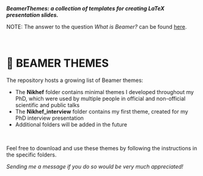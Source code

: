 &nbsp;

___BeamerThemes: a collection of templates for creating LaTeX presentation slides.___

NOTE: The answer to the question _What is Beamer?_ can be found [here](https://github.com/josephwright/beamer).

&nbsp;

# :triangular_flag_on_post: BEAMER THEMES

The repository hosts a growing list of Beamer themes:
*  The __Nikhef__ folder contains minimal themes I developed throughout my PhD, which were used by multiple people in official and non-official scientific and public talks
*  The __Nikhef_interview__ folder contains my first theme, created for my PhD interview presentation
*  Additional folders will be added in the future

&nbsp;

Feel free to download and use these themes by following the instructions in the specific folders. 

_Sending me a message if you do so would be very much appreciated!_
